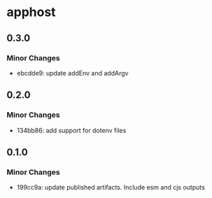 # apphost

## 0.3.0

### Minor Changes

- ebcdde9: update addEnv and addArgv

## 0.2.0

### Minor Changes

- 134bb86: add support for dotenv files

## 0.1.0

### Minor Changes

- 199cc9a: update published artifacts. Include esm and cjs outputs
